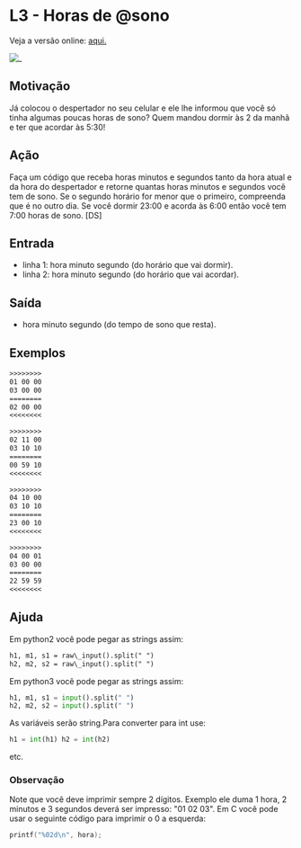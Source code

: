 # L3 - Horas de @sono

Veja a versão online: [aqui.](https://github.com/qxcodefup/arcade/blob/master/base/sono/Readme.md)

![_](https://raw.githubusercontent.com/qxcodefup/arcade/master/base/sono/cover.jpg)

## Motivação

Já colocou o despertador no seu celular e ele lhe informou que você só tinha algumas poucas horas de sono?
Quem mandou dormir às 2 da manhã e ter que acordar às 5:30!

## Ação

Faça um código que receba horas minutos e segundos tanto da hora atual e da hora do despertador e retorne quantas horas minutos e segundos você tem de sono.
Se o segundo horário for menor que o primeiro, compreenda que é no outro dia.
Se você dormir 23:00 e acorda às 6:00 então você tem 7:00 horas de sono.
\[DS\]

## Entrada

- linha 1: hora minuto segundo (do horário que vai dormir).
- linha 2: hora minuto segundo (do horário que vai acordar).

## Saída

- hora minuto segundo (do tempo de sono que resta).

## Exemplos

``` txt
>>>>>>>>
01 00 00
03 00 00
========
02 00 00
<<<<<<<<

>>>>>>>>
02 11 00
03 10 10
========
00 59 10
<<<<<<<<

>>>>>>>>
04 10 00
03 10 10
========
23 00 10
<<<<<<<<

>>>>>>>>
04 00 01
03 00 00
========
22 59 59
<<<<<<<<
```

## Ajuda

Em python2 você pode pegar as strings assim:

```txt
h1, m1, s1 = raw\_input().split(" ")
h2, m2, s2 = raw\_input().split(" ")
```

Em python3 você pode pegar as strings assim:

```py
h1, m1, s1 = input().split(" ")
h2, m2, s2 = input().split(" ")
```

As variáveis serão string.Para converter para int use:

```py
h1 = int(h1) h2 = int(h2) 
```

etc.

### Observação

Note que você deve imprimir sempre 2 dígitos. Exemplo ele duma 1 hora, 2 minutos e 3 segundos deverá ser impresso: "01 02 03". Em C você pode usar o seguinte código para imprimir o 0 a esquerda:

```c
printf("%02d\n", hora);
```
